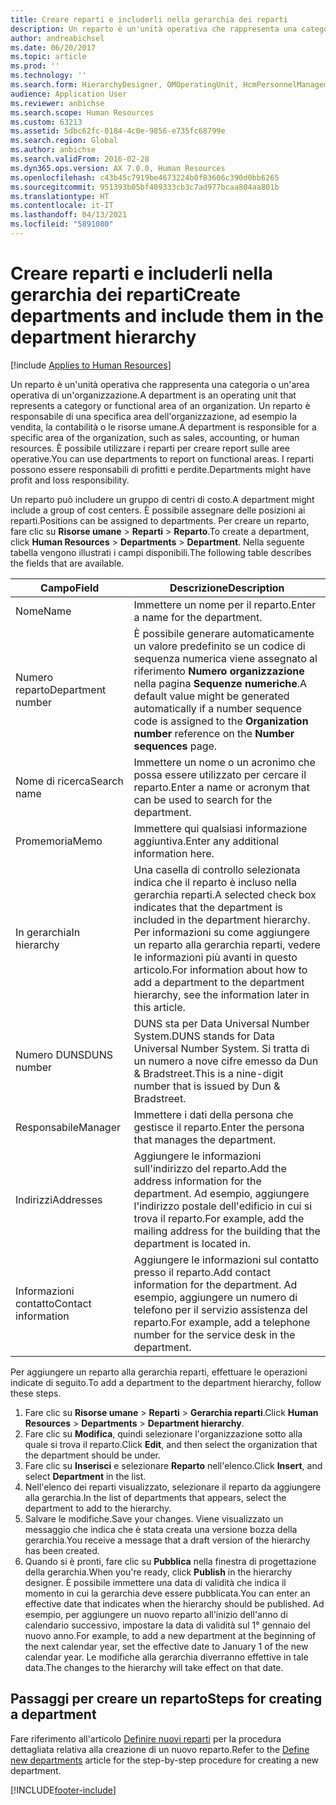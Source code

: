 ```yaml
---
title: Creare reparti e includerli nella gerarchia dei reparti
description: Un reparto è un'unità operativa che rappresenta una categoria o un'area operativa di un'organizzazione. Un reparto è responsabile di una specifica area dell'organizzazione, ad esempio la vendita, la contabilità o le risorse umane. È possibile utilizzare i reparti per creare report sulle aree operative. I reparti possono essere responsabili di profitti e perdite.
author: andreabichsel
ms.date: 06/20/2017
ms.topic: article
ms.prod: ''
ms.technology: ''
ms.search.form: HierarchyDesigner, OMOperatingUnit, HcmPersonnelManagementWorkspace
audience: Application User
ms.reviewer: anbichse
ms.search.scope: Human Resources
ms.custom: 63213
ms.assetid: 5dbc62fc-0184-4c0e-9856-e735fc68799e
ms.search.region: Global
ms.author: anbichse
ms.search.validFrom: 2016-02-28
ms.dyn365.ops.version: AX 7.0.0, Human Resources
ms.openlocfilehash: c43b45c7919be4673224b0f83606c390d0bb6265
ms.sourcegitcommit: 951393b05bf409333cb3c7ad977bcaa804aa801b
ms.translationtype: HT
ms.contentlocale: it-IT
ms.lasthandoff: 04/13/2021
ms.locfileid: "5891080"
---
```

# <a name="create-departments-and-include-them-in-the-department-hierarchy"></a><span data-ttu-id="f4240-106">Creare reparti e includerli nella gerarchia dei reparti</span><span class="sxs-lookup"><span data-stu-id="f4240-106">Create departments and include them in the department hierarchy</span></span>

[!include [Applies to Human Resources](../includes/applies-to-hr.md)]

<span data-ttu-id="f4240-107">Un reparto è un'unità operativa che rappresenta una categoria o un'area operativa di un'organizzazione.</span><span class="sxs-lookup"><span data-stu-id="f4240-107">A department is an operating unit that represents a category or functional area of an organization.</span></span> <span data-ttu-id="f4240-108">Un reparto è responsabile di una specifica area dell'organizzazione, ad esempio la vendita, la contabilità o le risorse umane.</span><span class="sxs-lookup"><span data-stu-id="f4240-108">A department is responsible for a specific area of the organization, such as sales, accounting, or human resources.</span></span> <span data-ttu-id="f4240-109">È possibile utilizzare i reparti per creare report sulle aree operative.</span><span class="sxs-lookup"><span data-stu-id="f4240-109">You can use departments to report on functional areas.</span></span> <span data-ttu-id="f4240-110">I reparti possono essere responsabili di profitti e perdite.</span><span class="sxs-lookup"><span data-stu-id="f4240-110">Departments might have profit and loss responsibility.</span></span>

<span data-ttu-id="f4240-111">Un reparto può includere un gruppo di centri di costo.</span><span class="sxs-lookup"><span data-stu-id="f4240-111">A department might include a group of cost centers.</span></span> <span data-ttu-id="f4240-112">È possibile assegnare delle posizioni ai reparti.</span><span class="sxs-lookup"><span data-stu-id="f4240-112">Positions can be assigned to departments.</span></span> <span data-ttu-id="f4240-113">Per creare un reparto, fare clic su **Risorse umane** &gt; **Reparti** &gt; **Reparto**.</span><span class="sxs-lookup"><span data-stu-id="f4240-113">To create a department, click **Human Resources** &gt; **Departments** &gt; **Department**.</span></span> <span data-ttu-id="f4240-114">Nella seguente tabella vengono illustrati i campi disponibili.</span><span class="sxs-lookup"><span data-stu-id="f4240-114">The following table describes the fields that are available.</span></span>

| <span data-ttu-id="f4240-115">Campo</span><span class="sxs-lookup"><span data-stu-id="f4240-115">Field</span></span>               | <span data-ttu-id="f4240-116">Descrizione</span><span class="sxs-lookup"><span data-stu-id="f4240-116">Description</span></span>                                                                                                                                                                                                       |
|---------------------|-------------------------------------------------------------------------------------------------------------------------------------------------------------------------------------------------------------------|
| <span data-ttu-id="f4240-117">Nome</span><span class="sxs-lookup"><span data-stu-id="f4240-117">Name</span></span>                | <span data-ttu-id="f4240-118">Immettere un nome per il reparto.</span><span class="sxs-lookup"><span data-stu-id="f4240-118">Enter a name for the department.</span></span>                                                                                                                                                                                  |
| <span data-ttu-id="f4240-119">Numero reparto</span><span class="sxs-lookup"><span data-stu-id="f4240-119">Department number</span></span>   | <span data-ttu-id="f4240-120">È possibile generare automaticamente un valore predefinito se un codice di sequenza numerica viene assegnato al riferimento **Numero organizzazione** nella pagina **Sequenze numeriche**.</span><span class="sxs-lookup"><span data-stu-id="f4240-120">A default value might be generated automatically if a number sequence code is assigned to the **Organization number** reference on the **Number sequences** page.</span></span>                                                 |
| <span data-ttu-id="f4240-121">Nome di ricerca</span><span class="sxs-lookup"><span data-stu-id="f4240-121">Search name</span></span>         | <span data-ttu-id="f4240-122">Immettere un nome o un acronimo che possa essere utilizzato per cercare il reparto.</span><span class="sxs-lookup"><span data-stu-id="f4240-122">Enter a name or acronym that can be used to search for the department.</span></span>                                                                                                                                            |
| <span data-ttu-id="f4240-123">Promemoria</span><span class="sxs-lookup"><span data-stu-id="f4240-123">Memo</span></span>                | <span data-ttu-id="f4240-124">Immettere qui qualsiasi informazione aggiuntiva.</span><span class="sxs-lookup"><span data-stu-id="f4240-124">Enter any additional information here.</span></span>                                                                                                                                                                            |
| <span data-ttu-id="f4240-125">In gerarchia</span><span class="sxs-lookup"><span data-stu-id="f4240-125">In hierarchy</span></span>        | <span data-ttu-id="f4240-126">Una casella di controllo selezionata indica che il reparto è incluso nella gerarchia reparti.</span><span class="sxs-lookup"><span data-stu-id="f4240-126">A selected check box indicates that the department is included in the department hierarchy.</span></span> <span data-ttu-id="f4240-127">Per informazioni su come aggiungere un reparto alla gerarchia reparti, vedere le informazioni più avanti in questo articolo.</span><span class="sxs-lookup"><span data-stu-id="f4240-127">For information about how to add a department to the department hierarchy, see the information later in this article.</span></span> |
| <span data-ttu-id="f4240-128">Numero DUNS</span><span class="sxs-lookup"><span data-stu-id="f4240-128">DUNS number</span></span>         | <span data-ttu-id="f4240-129">DUNS sta per Data Universal Number System.</span><span class="sxs-lookup"><span data-stu-id="f4240-129">DUNS stands for Data Universal Number System.</span></span> <span data-ttu-id="f4240-130">Si tratta di un numero a nove cifre emesso da Dun & Bradstreet.</span><span class="sxs-lookup"><span data-stu-id="f4240-130">This is a nine-digit number that is issued by Dun & Bradstreet.</span></span>                                                                                                     |
| <span data-ttu-id="f4240-131">Responsabile</span><span class="sxs-lookup"><span data-stu-id="f4240-131">Manager</span></span>             | <span data-ttu-id="f4240-132">Immettere i dati della persona che gestisce il reparto.</span><span class="sxs-lookup"><span data-stu-id="f4240-132">Enter the persona that manages the department.</span></span>                                                                                                                                                                    |
| <span data-ttu-id="f4240-133">Indirizzi</span><span class="sxs-lookup"><span data-stu-id="f4240-133">Addresses</span></span>           | <span data-ttu-id="f4240-134">Aggiungere le informazioni sull'indirizzo del reparto.</span><span class="sxs-lookup"><span data-stu-id="f4240-134">Add the address information for the department.</span></span> <span data-ttu-id="f4240-135">Ad esempio, aggiungere l'indirizzo postale dell'edificio in cui si trova il reparto.</span><span class="sxs-lookup"><span data-stu-id="f4240-135">For example, add the mailing address for the building that the department is located in.</span></span>                                                                          |
| <span data-ttu-id="f4240-136">Informazioni contatto</span><span class="sxs-lookup"><span data-stu-id="f4240-136">Contact information</span></span> | <span data-ttu-id="f4240-137">Aggiungere le informazioni sul contatto presso il reparto.</span><span class="sxs-lookup"><span data-stu-id="f4240-137">Add contact information for the department.</span></span> <span data-ttu-id="f4240-138">Ad esempio, aggiungere un numero di telefono per il servizio assistenza del reparto.</span><span class="sxs-lookup"><span data-stu-id="f4240-138">For example, add a telephone number for the service desk in the department.</span></span>                                                                                           |

<span data-ttu-id="f4240-139">Per aggiungere un reparto alla gerarchia reparti, effettuare le operazioni indicate di seguito.</span><span class="sxs-lookup"><span data-stu-id="f4240-139">To add a department to the department hierarchy, follow these steps.</span></span>

1.  <span data-ttu-id="f4240-140">Fare clic su **Risorse umane** &gt; **Reparti** &gt; **Gerarchia reparti**.</span><span class="sxs-lookup"><span data-stu-id="f4240-140">Click **Human Resources** &gt; **Departments** &gt; **Department hierarchy**.</span></span>
2.  <span data-ttu-id="f4240-141">Fare clic su **Modifica**, quindi selezionare l'organizzazione sotto alla quale si trova il reparto.</span><span class="sxs-lookup"><span data-stu-id="f4240-141">Click **Edit**, and then select the organization that the department should be under.</span></span>
3.  <span data-ttu-id="f4240-142">Fare clic su **Inserisci** e selezionare **Reparto** nell'elenco.</span><span class="sxs-lookup"><span data-stu-id="f4240-142">Click **Insert**, and select **Department** in the list.</span></span>
4.  <span data-ttu-id="f4240-143">Nell'elenco dei reparti visualizzato, selezionare il reparto da aggiungere alla gerarchia.</span><span class="sxs-lookup"><span data-stu-id="f4240-143">In the list of departments that appears, select the department to add to the hierarchy.</span></span>
5.  <span data-ttu-id="f4240-144">Salvare le modifiche.</span><span class="sxs-lookup"><span data-stu-id="f4240-144">Save your changes.</span></span> <span data-ttu-id="f4240-145">Viene visualizzato un messaggio che indica che è stata creata una versione bozza della gerarchia.</span><span class="sxs-lookup"><span data-stu-id="f4240-145">You receive a message that a draft version of the hierarchy has been created.</span></span>
6.  <span data-ttu-id="f4240-146">Quando si è pronti, fare clic su **Pubblica** nella finestra di progettazione della gerarchia.</span><span class="sxs-lookup"><span data-stu-id="f4240-146">When you're ready, click **Publish** in the hierarchy designer.</span></span> <span data-ttu-id="f4240-147">È possibile immettere una data di validità che indica il momento in cui la gerarchia deve essere pubblicata.</span><span class="sxs-lookup"><span data-stu-id="f4240-147">You can enter an effective date that indicates when the hierarchy should be published.</span></span> <span data-ttu-id="f4240-148">Ad esempio, per aggiungere un nuovo reparto all'inizio dell'anno di calendario successivo, impostare la data di validità sul 1° gennaio del nuovo anno.</span><span class="sxs-lookup"><span data-stu-id="f4240-148">For example, to add a new department at the beginning of the next calendar year, set the effective date to January 1 of the new calendar year.</span></span> <span data-ttu-id="f4240-149">Le modifiche alla gerarchia diverranno effettive in tale data.</span><span class="sxs-lookup"><span data-stu-id="f4240-149">The changes to the hierarchy will take effect on that date.</span></span>

## <a name="steps-for-creating-a-department"></a><span data-ttu-id="f4240-150">Passaggi per creare un reparto</span><span class="sxs-lookup"><span data-stu-id="f4240-150">Steps for creating a department</span></span>
<span data-ttu-id="f4240-151">Fare riferimento all'articolo [Definire nuovi reparti](./hr-personnel-define-departments.md) per la procedura dettagliata relativa alla creazione di un nuovo reparto.</span><span class="sxs-lookup"><span data-stu-id="f4240-151">Refer to the [Define new departments](./hr-personnel-define-departments.md) article for the step-by-step procedure for creating a new department.</span></span> 


[!INCLUDE[footer-include](../includes/footer-banner.md)]